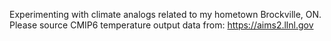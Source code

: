 Experimenting with climate analogs related to my hometown Brockville, ON.
 Please source CMIP6 temperature output data from: https://aims2.llnl.gov
